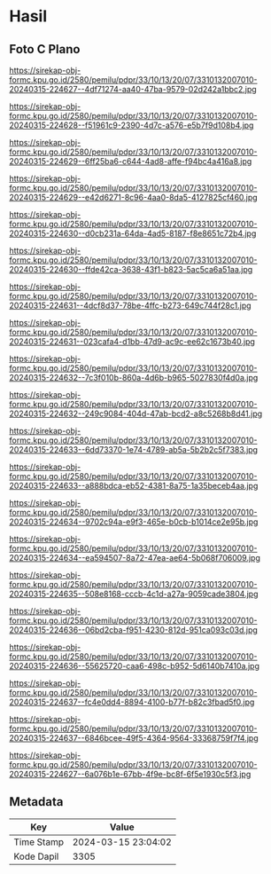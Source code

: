 # Hasil

## Foto C Plano

https://sirekap-obj-formc.kpu.go.id/2580/pemilu/pdpr/33/10/13/20/07/3310132007010-20240315-224627--4df71274-aa40-47ba-9579-02d242a1bbc2.jpg

https://sirekap-obj-formc.kpu.go.id/2580/pemilu/pdpr/33/10/13/20/07/3310132007010-20240315-224628--f51961c9-2390-4d7c-a576-e5b7f9d108b4.jpg

https://sirekap-obj-formc.kpu.go.id/2580/pemilu/pdpr/33/10/13/20/07/3310132007010-20240315-224629--6ff25ba6-c644-4ad8-affe-f94bc4a416a8.jpg

https://sirekap-obj-formc.kpu.go.id/2580/pemilu/pdpr/33/10/13/20/07/3310132007010-20240315-224629--e42d6271-8c96-4aa0-8da5-4127825cf460.jpg

https://sirekap-obj-formc.kpu.go.id/2580/pemilu/pdpr/33/10/13/20/07/3310132007010-20240315-224630--d0cb231a-64da-4ad5-8187-f8e8651c72b4.jpg

https://sirekap-obj-formc.kpu.go.id/2580/pemilu/pdpr/33/10/13/20/07/3310132007010-20240315-224630--ffde42ca-3638-43f1-b823-5ac5ca6a51aa.jpg

https://sirekap-obj-formc.kpu.go.id/2580/pemilu/pdpr/33/10/13/20/07/3310132007010-20240315-224631--4dcf8d37-78be-4ffc-b273-649c744f28c1.jpg

https://sirekap-obj-formc.kpu.go.id/2580/pemilu/pdpr/33/10/13/20/07/3310132007010-20240315-224631--023cafa4-d1bb-47d9-ac9c-ee62c1673b40.jpg

https://sirekap-obj-formc.kpu.go.id/2580/pemilu/pdpr/33/10/13/20/07/3310132007010-20240315-224632--7c3f010b-860a-4d6b-b965-5027830f4d0a.jpg

https://sirekap-obj-formc.kpu.go.id/2580/pemilu/pdpr/33/10/13/20/07/3310132007010-20240315-224632--249c9084-404d-47ab-bcd2-a8c5268b8d41.jpg

https://sirekap-obj-formc.kpu.go.id/2580/pemilu/pdpr/33/10/13/20/07/3310132007010-20240315-224633--6dd73370-1e74-4789-ab5a-5b2b2c5f7383.jpg

https://sirekap-obj-formc.kpu.go.id/2580/pemilu/pdpr/33/10/13/20/07/3310132007010-20240315-224633--a888bdca-eb52-4381-8a75-1a35beceb4aa.jpg

https://sirekap-obj-formc.kpu.go.id/2580/pemilu/pdpr/33/10/13/20/07/3310132007010-20240315-224634--9702c94a-e9f3-465e-b0cb-b1014ce2e95b.jpg

https://sirekap-obj-formc.kpu.go.id/2580/pemilu/pdpr/33/10/13/20/07/3310132007010-20240315-224634--ea594507-8a72-47ea-ae64-5b068f706009.jpg

https://sirekap-obj-formc.kpu.go.id/2580/pemilu/pdpr/33/10/13/20/07/3310132007010-20240315-224635--508e8168-cccb-4c1d-a27a-9059cade3804.jpg

https://sirekap-obj-formc.kpu.go.id/2580/pemilu/pdpr/33/10/13/20/07/3310132007010-20240315-224636--06bd2cba-f951-4230-812d-951ca093c03d.jpg

https://sirekap-obj-formc.kpu.go.id/2580/pemilu/pdpr/33/10/13/20/07/3310132007010-20240315-224636--55625720-caa6-498c-b952-5d6140b7410a.jpg

https://sirekap-obj-formc.kpu.go.id/2580/pemilu/pdpr/33/10/13/20/07/3310132007010-20240315-224637--fc4e0dd4-8894-4100-b77f-b82c3fbad5f0.jpg

https://sirekap-obj-formc.kpu.go.id/2580/pemilu/pdpr/33/10/13/20/07/3310132007010-20240315-224637--6846bcee-49f5-4364-9564-33368759f7f4.jpg

https://sirekap-obj-formc.kpu.go.id/2580/pemilu/pdpr/33/10/13/20/07/3310132007010-20240315-224627--6a076b1e-67bb-4f9e-bc8f-6f5e1930c5f3.jpg


## Metadata

| Key        | Value               |
| ---------- | ------------------- |
| Time Stamp | 2024-03-15 23:04:02 |
| Kode Dapil | 3305                |



